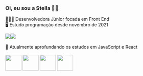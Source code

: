 ### Oi, eu sou a Stella 🙋🏽

👩🏽‍💻 Desenvolvedora Júnior focada em Front End <br>
🖥️ Estudo programação desde novembro de 2021


<a href="[https://www.linkedin.com/in/seu-usuário-linkedln-aqui](https://www.linkedin.com/in/stella-zen-690569197/)" target="_blank"><img src="https://img.shields.io/badge/-LinkedIn-%230077B5?style=for-the-badge&logo=linkedin&logoColor=white" target="_blank"></a><a href="[https://www.instagram.com/stella.mzen/" target="_blank"><img src="https://img.shields.io/badge/-Instagram-%23E4405F?style=for-the-badge&logo=instagram&logoColor=white" target="_blank"></a><br><br>
📖 Atualmente aprofundando os estudos em JavaScript e React <br><br>
<img src="https://cdn.jsdelivr.net/gh/devicons/devicon/icons/html5/html5-original.svg" width="50px" />
<img src="https://cdn.jsdelivr.net/gh/devicons/devicon/icons/css3/css3-original.svg" width="50px" />
<img src="https://cdn.jsdelivr.net/gh/devicons/devicon/icons/javascript/javascript-original.svg" width="50px" />
<img src="https://cdn.jsdelivr.net/gh/devicons/devicon/icons/react/react-original.svg" width="50px" />
          
          
          
          
          

<!--
**Stellazen/Stellazen** is a ✨ _special_ ✨ repository because its `README.md` (this file) appears on your GitHub profile.

Here are some ideas to get you started:

- 🔭 I’m currently working on ...
- 🌱 I’m currently learning ...
- 👯 I’m looking to collaborate on ...
- 🤔 I’m looking for help with ...
- 💬 Ask me about ...
- 📫 How to reach me: ...
- 😄 Pronouns: ...
- ⚡ Fun fact: ...
-->
